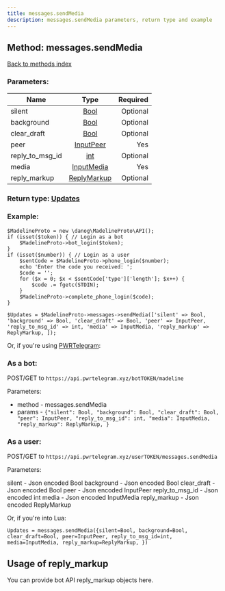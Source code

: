 ```yaml
---
title: messages.sendMedia
description: messages.sendMedia parameters, return type and example
---
```

## Method: messages.sendMedia  
[Back to methods index](index.md)


### Parameters:

| Name     |    Type       | Required |
|----------|:-------------:|---------:|
|silent|[Bool](../types/Bool.md) | Optional|
|background|[Bool](../types/Bool.md) | Optional|
|clear\_draft|[Bool](../types/Bool.md) | Optional|
|peer|[InputPeer](../types/InputPeer.md) | Yes|
|reply\_to\_msg\_id|[int](../types/int.md) | Optional|
|media|[InputMedia](../types/InputMedia.md) | Yes|
|reply\_markup|[ReplyMarkup](../types/ReplyMarkup.md) | Optional|


### Return type: [Updates](../types/Updates.md)

### Example:


```
$MadelineProto = new \danog\MadelineProto\API();
if (isset($token)) { // Login as a bot
    $MadelineProto->bot_login($token);
}
if (isset($number)) { // Login as a user
    $sentCode = $MadelineProto->phone_login($number);
    echo 'Enter the code you received: ';
    $code = '';
    for ($x = 0; $x < $sentCode['type']['length']; $x++) {
        $code .= fgetc(STDIN);
    }
    $MadelineProto->complete_phone_login($code);
}

$Updates = $MadelineProto->messages->sendMedia(['silent' => Bool, 'background' => Bool, 'clear_draft' => Bool, 'peer' => InputPeer, 'reply_to_msg_id' => int, 'media' => InputMedia, 'reply_markup' => ReplyMarkup, ]);
```

Or, if you're using [PWRTelegram](https://pwrtelegram.xyz):

### As a bot:

POST/GET to `https://api.pwrtelegram.xyz/botTOKEN/madeline`

Parameters:

* method - messages.sendMedia
* params - `{"silent": Bool, "background": Bool, "clear_draft": Bool, "peer": InputPeer, "reply_to_msg_id": int, "media": InputMedia, "reply_markup": ReplyMarkup, }`



### As a user:

POST/GET to `https://api.pwrtelegram.xyz/userTOKEN/messages.sendMedia`

Parameters:

silent - Json encoded Bool
background - Json encoded Bool
clear_draft - Json encoded Bool
peer - Json encoded InputPeer
reply_to_msg_id - Json encoded int
media - Json encoded InputMedia
reply_markup - Json encoded ReplyMarkup



Or, if you're into Lua:

```
Updates = messages.sendMedia({silent=Bool, background=Bool, clear_draft=Bool, peer=InputPeer, reply_to_msg_id=int, media=InputMedia, reply_markup=ReplyMarkup, })
```


## Usage of reply_markup

You can provide bot API reply_markup objects here.  


